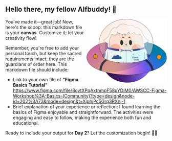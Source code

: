 ## Hello there, my fellow Alfbuddy! 💖

<img align="right" width="250px" src="../../assets/alf/alf-ufo.png">

You've made it—great job! Now, here's the scoop: this markdown file is your **canvas**. Customize it; let your creativity flow!

Remember, you're free to add your personal touch, but keep the sacred requirements intact; they are the guardians of order here. This markdown file should include:
- Link to your own file of **"Figma Basics Tutorial"**
    https://www.figma.com/file/8oytXPqAxtnmpF58uYDiM0/AWSCC-Figma-Workshop%3A-Basics-(Community)?type=design&node-id=202%3A73&mode=design&t=XiphjPc5Grq3RXnj-1 
- Brief explanation of your experience or reflection: I found learning the basics of Figma enjoyable and straightforward. The activities were engaging and easy to follow, making the experience both fun and educational.

Ready to include your output for **Day 2**? Let the customization begin! 🚀✨

<!-- You may now delete and modify the content of this file -->
